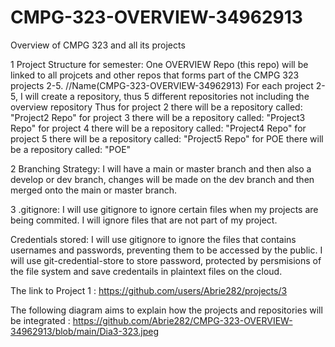 # CMPG-323-OVERVIEW-34962913
Overview of CMPG 323 and all its projects

1 Project Structure for semester:
One OVERVIEW Repo (this repo) will be linked to all projcets and other repos that forms part of the CMPG 323 projects 2-5. //Name(CMPG-323-OVERVIEW-34962913)
For each project 2-5, I will create a repository, thus 5 different repositories not including the overview repository
Thus for project 2 there will be a repository called:  "Project2 Repo"
     for project 3 there will be a repository called:  "Project3 Repo"
     for project 4 there will be a repository called:  "Project4 Repo"
     for project 5 there will be a repository called:  "Project5 Repo"
     for POE there will be a repository called: "POE"

2 Branching Strategy:
I will have a main or master branch and then also a develop or dev branch, changes will be made on the dev branch and then merged onto the main or master branch.

3 .gitignore: 
I will use gitignore to ignore certain files when my projects are being commited. 
I will ignore files that are not part of my project. 


 Credentials stored: 
 I will use gitignore to ignore the files that contains usernames and passwords, preventing them to be accessed by the public. I will use git-credential-store to store  password, protected by persmisions of the file system and save credentails in plaintext files on the cloud.


The link to Project 1 : https://github.com/users/Abrie282/projects/3

The following diagram aims to explain how the projects and repositories will be integrated : https://github.com/Abrie282/CMPG-323-OVERVIEW-34962913/blob/main/Dia3-323.jpeg




